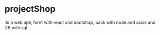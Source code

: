 # projectShop
its a web apli, fornt with react and bootstrap, back with node and axios and DB with sql 
